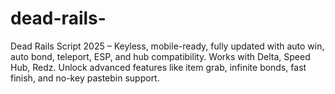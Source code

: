 # dead-rails-
Dead Rails Script 2025 – Keyless, mobile-ready, fully updated with auto win, auto bond, teleport, ESP, and hub compatibility. Works with Delta, Speed Hub, Redz. Unlock advanced features like item grab, infinite bonds, fast finish, and no-key pastebin support.
